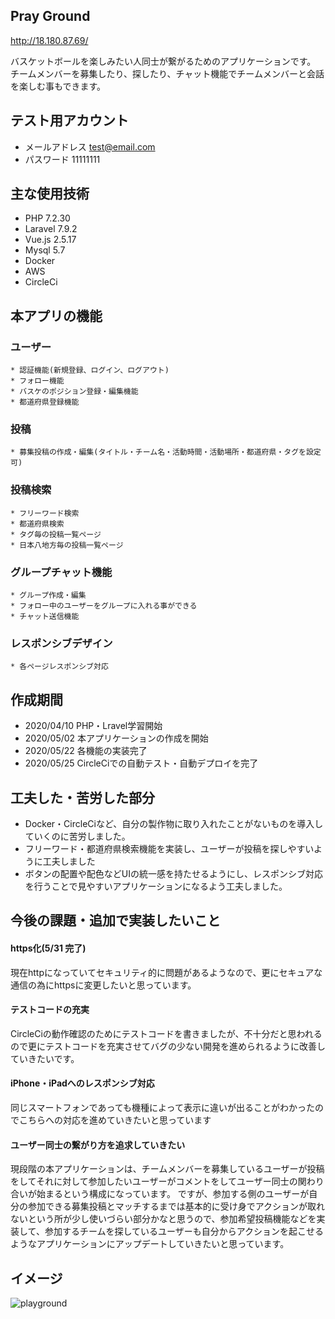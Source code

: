 ## Pray Ground
http://18.180.87.69/

バスケットボールを楽しみたい人同士が繋がるためのアプリケーションです。
チームメンバーを募集したり、探したり、チャット機能でチームメンバーと会話を楽しむ事もできます。

## テスト用アカウント
* メールアドレス
  test@email.com
* パスワード
  11111111

## 主な使用技術
* PHP 7.2.30
* Laravel 7.9.2
* Vue.js 2.5.17
* Mysql 5.7
* Docker
* AWS
* CircleCi

## 本アプリの機能
  ### ユーザー
    * 認証機能(新規登録、ログイン、ログアウト)
    * フォロー機能
    * バスケのポジション登録・編集機能  
    * 都道府県登録機能
  ### 投稿
    * 募集投稿の作成・編集(タイトル・チーム名・活動時間・活動場所・都道府県・タグを設定可)
  ### 投稿検索
    * フリーワード検索
    * 都道府県検索
    * タグ毎の投稿一覧ページ
    * 日本八地方毎の投稿一覧ページ
  ### グループチャット機能
    * グループ作成・編集
    * フォロー中のユーザーをグループに入れる事ができる
    * チャット送信機能
  ### レスポンシブデザイン
    * 各ページレスポンシブ対応


## 作成期間
* 2020/04/10 PHP・Lravel学習開始
* 2020/05/02 本アプリケーションの作成を開始
* 2020/05/22 各機能の実装完了
* 2020/05/25 CircleCiでの自動テスト・自動デプロイを完了

## 工夫した・苦労した部分
* Docker・CircleCiなど、自分の製作物に取り入れたことがないものを導入していくのに苦労しました。
* フリーワード・都道府県検索機能を実装し、ユーザーが投稿を探しやすいように工夫しました
* ボタンの配置や配色などUIの統一感を持たせるようにし、レスポンシブ対応を行うことで見やすいアプリケーションになるよう工夫しました。

## 今後の課題・追加で実装したいこと
#### https化(5/31 完了)
現在httpになっていてセキュリティ的に問題があるようなので、更にセキュアな通信の為にhttpsに変更したいと思っています。
#### テストコードの充実
CircleCiの動作確認のためにテストコードを書きましたが、不十分だと思われるので更にテストコードを充実させてバグの少ない開発を進められるように改善していきたいです。
#### iPhone・iPadへのレスポンシブ対応
同じスマートフォンであっても機種によって表示に違いが出ることがわかったのでこちらへの対応を進めていきたいと思っています
#### ユーザー同士の繋がり方を追求していきたい
現段階の本アプリケーションは、チームメンバーを募集しているユーザーが投稿をしてそれに対して参加したいユーザーがコメントをしてユーザー同士の関わり合いが始まるという構成になっています。
ですが、参加する側のユーザーが自分の参加できる募集投稿とマッチするまでは基本的に受け身でアクションが取れないという所が少し使いづらい部分かなと思うので、参加希望投稿機能などを実装して、参加するチームを探しているユーザーも自分からアクションを起こせるようなアプリケーションにアップデートしていきたいと思っています。

## イメージ
![playground](https://user-images.githubusercontent.com/59789801/82852177-21f8db00-9f3d-11ea-8248-a911d6c91a46.jpg)
